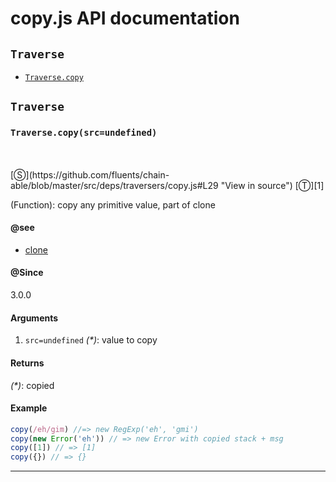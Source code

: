 # copy.js API documentation

<!-- div class="toc-container" -->

<!-- div -->

## `Traverse`
* <a href="#Traverse-prototype-copy"  data-meta="copy src undefined"  data-call="copy src undefined"  data-category="Methods"  data-description="Function copy any primitive value part of clone"  data-name="copy"  data-member="Traverse"  data-see="href https github com fluents chain able search utf8 E2 9C 93 q clone type label clone"  data-all="meta copy src undefined call copy src undefined category Methods description Function copy any primitive value part of clone name copy member Traverse see href https github com fluents chain able search utf8 E2 9C 93 q clone type label clone notes todos klassProps" >`Traverse.copy`</a>

<!-- /div -->

<!-- /div -->

<!-- div class="doc-container" -->

<!-- div -->

## `Traverse`

<!-- div -->

<h3 id="Traverse-prototype-copy" data-member="Traverse" data-category="Methods" data-name="copy"><code>Traverse.copy(src=undefined)</code></h3>
<br>
<br>
[&#x24C8;](https://github.com/fluents/chain-able/blob/master/src/deps/traversers/copy.js#L29 "View in source") [&#x24C9;][1]

(Function): copy any primitive value, part of clone


#### @see 

* <a href="https://github.com/fluents/chain-able/search?utf8=%E2%9C%93&q=clone&type=" >clone</a>

#### @Since
3.0.0

#### Arguments
1. `src=undefined` *(&#42;)*: value to copy

#### Returns
*(&#42;)*: copied

#### Example
```js
copy(/eh/gim) //=> new RegExp('eh', 'gmi')
copy(new Error('eh')) // => new Error with copied stack + msg
copy([1]) // => [1]
copy({}) // => {}

```
---

<!-- /div -->

<!-- /div -->

<!-- /div -->

 [1]: #traverse "Jump back to the TOC."
